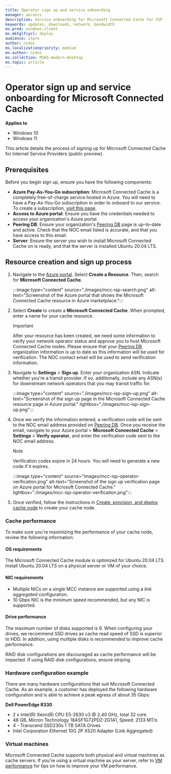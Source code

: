 ```yaml
---
title: Operator sign up and service onboarding
manager: aaroncz
description: Service onboarding for Microsoft Connected Cache for ISP
keywords: updates, downloads, network, bandwidth
ms.prod: windows-client
ms.mktglfcycl: deploy
audience: itpro
author: nidos
ms.localizationpriority: medium
ms.author: nidos
ms.collection: M365-modern-desktop
ms.topic: article
---
```


# Operator sign up and service onboarding for Microsoft Connected Cache

**Applies to**

- Windows 10
- Windows 11

This article details the process of signing up for Microsoft Connected Cache for Internet Service Providers (public preview). 

## Prerequisites

Before you begin sign up, ensure you have the following components:
- **Azure Pay-As-You-Go subscription**: Microsoft Connected Cache is a completely free-of-charge service hosted in Azure. You will need to have a Pay-As-You-Go subscription in order to onboard to our service. To create a subscription, [visit this page](https://azure.microsoft.com/offers/ms-azr-0003p/).
- **Access to Azure portal**: Ensure you have the credentials needed to access your organization's Azure portal.
- **Peering DB**: Ensure your organization's [Peering DB](https://www.peeringdb.com/) page is up-to-date and active. Check that the NOC email listed is accurate, and that you have access to this email. 
- **Server**: Ensure the server you wish to install Microsoft Connected Cache on is ready, and that the server is installed Ubuntu 20.04 LTS.

## Resource creation and sign up process  

1. Navigate to the [Azure portal](https://www.portal.azure.com). Select **Create a Resource**. Then, search for **Microsoft Connected Cache**.

   :::image type="content" source="./images/mcc-isp-search.png" alt-text="Screenshot of the Azure portal that shows the Microsoft Connected Cache resource in Azure marketplace.":::

1. Select **Create** to create a **Microsoft Connected Cache**. When prompted, enter a name for your cache resource.  

   > [!IMPORTANT]
   > After your resource has been created, we need some information to verify your network operator status and approve you to host Microsoft Connected Cache nodes. Please ensure that your [Peering DB](https://www.peeringdb.com/) organization information is up to date as this information will be used for verification. The NOC contact email will be used to send verification information.
1. Navigate to **Settings** > **Sign up**. Enter your organization ASN. Indicate whether you're a transit provider. If so, additionally, include any ASN(s) for downstream network operators that you may transit traffic for.

   :::image type="content" source="./images/mcc-isp-sign-up.png" alt-text="Screenshot of the sign up page in the Microsoft Connected Cache resource page in Azure portal." lightbox="./images/mcc-isp-sign-up.png":::

1. Once we verify the information entered, a verification code will be sent to the NOC email address provided on [Peering DB](https://www.peeringdb.com/). Once you receive the email, navigate to your Azure portal > **Microsoft Connected Cache** > **Settings** > **Verify operator**, and enter the verification code sent to the NOC email address.

    > [!NOTE]
    > Verification codes expire in 24 hours. You will need to generate a new code if it expires.

   :::image type="content" source="images/mcc-isp-operator-verification.png" alt-text="Screenshot of the sign up verification page on Azure portal for Microsoft Connected Cache." lightbox="./images/mcc-isp-operator-verification.png":::

1. Once verified, follow the instructions in [Create, provision, and deploy cache node](mcc-isp-create-provision-deploy.md) to create your cache node.

<!--## Traffic estimation

During the sign-up process, Microsoft will provide you with a traffic estimation based on your ASN(s). We make estimations based on our predictions on historical data about Microsoft content download volume. We'll use these estimations to recommend hardware or VM configurations. You can review these recommendations within the Azure portal.

We make these estimations based on the Microsoft content types that Microsoft Connected Cache serves. To learn more about the types of content that are supported, see [Delivery Optimization and Microsoft Connected Cache content type endpoints](delivery-optimization-endpoints.md).  -->

### Cache performance

To make sure you're maximizing the performance of your cache node, review the following information:

#### OS requirements

The Microsoft Connected Cache module is optimized for Ubuntu 20.04 LTS. Install Ubuntu 20.04 LTS on a physical server or VM of your choice.

#### NIC requirements

- Multiple NICs on a single MCC instance are supported using a *link aggregated* configuration.
- 10 Gbps NIC is the minimum speed recommended, but any NIC is supported.

#### Drive performance

The maximum number of disks supported is 9. When configuring your drives, we recommend SSD drives as cache read speed of SSD is superior to HDD. In addition, using multiple disks is recommended to improve cache performance. 

RAID disk configurations are discouraged as cache performance will be impacted. If using RAID disk configurations, ensure striping.

### Hardware configuration example

There are many hardware configurations that suit Microsoft Connected Cache. As an example, a customer has deployed the following hardware configuration and is able to achieve a peak egress of about 35 Gbps:

**Dell PowerEdge R330**

- 2 x Intel(R) Xeon(R) CPU E5-2630 v3 @ 2.40 GHz, total 32 core
- 48 GB, Micron Technology 18ASF1G72PDZ-2G1A1, Speed: 2133 MT/s
- 4 - Transcend SSD230s 1 TB SATA Drives
- Intel Corporation Ethernet 10G 2P X520 Adapter (Link Aggregated)

### Virtual machines

Microsoft Connected Cache supports both physical and virtual machines as cache servers. If you're using a virtual machine as your server, refer to [VM performance](mcc-isp-vm-performance.md) for tips on how to improve your VM performance.